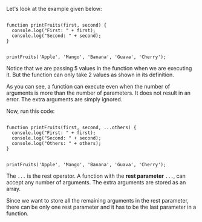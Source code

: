 Let's look at the example given below:

<Editor lang="javascript">
<code>
function printFruits(first, second) {
  console.log("First: " + first);
  console.log("Second: " + second);
}

printFruits('Apple', 'Mango', 'Banana', 'Guava', 'Cherry');
</code>
</Editor>

Notice that we are passing 5 values in the function when we are executing it. But the function can only take 2 values as shown in its definition.

As you can see, a function can execute even when the number of arguments is more than the number of parameters. It does not result in an error. The extra arguments are simply ignored.

Now, run this code:

<Editor lang="javascript">
<code>
function printFruits(first, second, ...others) {
  console.log("First: " + first);
  console.log("Second: " + second);
  console.log("Others: " + others);
}

printFruits('Apple', 'Mango', 'Banana', 'Guava', 'Cherry');
</code>
</Editor>

The `...` is the rest operator. A function with the **rest parameter** `...`, can accept any number of arguments. The extra arguments are stored as an array.

Since we want to store all the remaining arguments in the rest parameter, there can be only one rest parameter and it has to be the last parameter in a function.